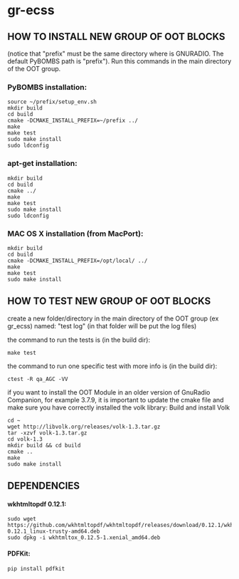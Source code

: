 # gr-ecss

## HOW TO INSTALL NEW GROUP OF OOT BLOCKS
(notice that "prefix" must be the same directory where is GNURADIO. The default PyBOMBS path is "prefix"). Run this commands in the main directory of the OOT group.

### PyBOMBS installation:

    source ~/prefix/setup_env.sh  
    mkdir build  
    cd build  
    cmake -DCMAKE_INSTALL_PREFIX=~/prefix ../  
    make  
    make test  
    sudo make install  
    sudo ldconfig  

### apt-get installation:

    mkdir build   
    cd build  
    cmake ../
    make
    make test  
    sudo make install  
    sudo ldconfig  

### MAC OS X installation (from MacPort):

    mkdir build  
    cd build  
    cmake -DCMAKE_INSTALL_PREFIX=/opt/local/ ../  
    make  
    make test  
    sudo make install  

## HOW TO TEST NEW GROUP OF OOT BLOCKS
create a new folder/directory in the main directory of the OOT group (ex gr_ecss) named: "test log" (in that folder will be put the log files)

the command to run the tests is (in the build dir):

    make test   
    
the command to run one specific test with more info is (in the build dir):

    ctest -R qa_AGC -VV

if you want to install the OOT Module in an older version of GnuRadio Companion, for example 3.7.9, it is important to update the cmake file and make sure you have correctly installed the volk library: Build and install Volk

    cd ~
    wget http://libvolk.org/releases/volk-1.3.tar.gz
    tar -xzvf volk-1.3.tar.gz
    cd volk-1.3
    mkdir build && cd build
    cmake ..
    make
    sudo make install
    
    
## DEPENDENCIES

#### wkhtmltopdf 0.12.1:

    sudo wget https://github.com/wkhtmltopdf/wkhtmltopdf/releases/download/0.12.1/wkhtmltox-0.12.1_linux-trusty-amd64.deb
    sudo dpkg -i wkhtmltox_0.12.5-1.xenial_amd64.deb
#### PDFKit:

    pip install pdfkit
